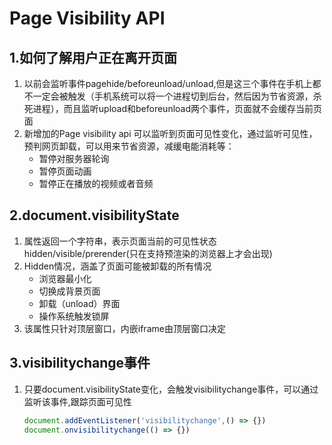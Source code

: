 
# Page Visibility API

## 1.如何了解用户正在离开页面

1. 以前会监听事件pagehide/beforeunload/unload,但是这三个事件在手机上都不一定会被触发（手机系统可以将一个进程切到后台，然后因为节省资源，杀死进程），而且监听upload和beforeunload两个事件，页面就不会缓存当前页面
2. 新增加的Page visibility api 可以监听到页面可见性变化，通过监听可见性，预判网页卸载，可以用来节省资源，减缓电能消耗等：
   - 暂停对服务器轮询
   - 暂停页面动画
   - 暂停正在播放的视频或者音频

## 2.document.visibilityState

1. 属性返回一个字符串，表示页面当前的可见性状态hidden/visible/prerender(只在支持预渲染的浏览器上才会出现)
2. Hidden情况，涵盖了页面可能被卸载的所有情况
   - 浏览器最小化
   - 切换成背景页面
   - 卸载（unload）界面
   - 操作系统触发锁屏
3. 该属性只针对顶层窗口，内嵌iframe由顶层窗口决定

## 3.visibilitychange事件

1. 只要document.visibilityState变化，会触发visibilitychange事件，可以通过监听该事件,跟踪页面可见性

   ```js
   document.addEventListener('visibilitychange',() => {})
   document.onvisibilitychange(() => {})
   ```